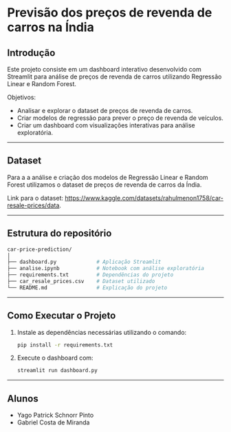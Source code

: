 # Previsão dos preços de revenda de carros na Índia

## Introdução

Este projeto consiste em um dashboard interativo desenvolvido com Streamlit para análise de preços de revenda de carros utilizando Regressão Linear e Random Forest. 

Objetivos:
- Analisar e explorar o dataset de preços de revenda de carros.
- Criar modelos de regressão para prever o preço de revenda de veículos.
- Criar um dashboard com visualizações interativas para análise exploratória.

---

## Dataset

Para a a análise e criação dos modelos de Regressão Linear e Random Forest utilizamos o dataset de preços de revenda de carros da Índia.

Link para o dataset: https://www.kaggle.com/datasets/rahulmenon1758/car-resale-prices/data.

---

## Estrutura do repositório

```bash
car-price-prediction/
│
├── dashboard.py             # Aplicação Streamlit
├── analise.ipynb            # Notebook com análise exploratória
├── requirements.txt         # Dependências do projeto
├── car_resale_prices.csv    # Dataset utilizado
└── README.md                # Explicação do projeto
```

---

## Como Executar o Projeto

1. Instale as dependências necessárias utilizando o comando:

   ```bash
   pip install -r requirements.txt
   ```

2. Execute o dashboard com:

   ```bash
   streamlit run dashboard.py
   ```

---

## Alunos
- Yago Patrick Schnorr Pinto
- Gabriel Costa de Miranda
